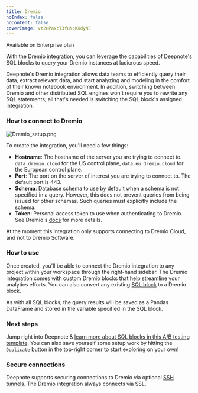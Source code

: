 ```yaml
---
title: Dremio
noIndex: false
noContent: false
coverImage: vt2HPaxcT3fuNcKXdyNE
---
```


<Callout status="info">
Available on Enterprise plan
</Callout>

With the Dremio integration, you can leverage the capabilities of Deepnote's SQL blocks to query your Dremio instances at ludicrous speed.

Deepnote's Dremio integration allows data teams to efficiently query their data, extract relevant data, and start analyzing and modeling in the comfort of their known notebook environment. In addition, switching between Dremio and other distributed SQL engines won't require you to rewrite any SQL statements; all that's needed is switching the SQL block's assigned integration.

### How to connect to Dremio

![Dremio_setup.png](https://media.graphassets.com/MyA8JXY1Q5GPsb8CBjJp)

To create the integration, you'll need a few things:

- **Hostname**: The hostname of the server you are trying to connect to. `data.dremio.cloud` for the US control plane, `data.eu.dremio.cloud` for the European control plane.
- **Port**: The port on the server of interest you are trying to connect to. The default port is 443.
- **Schema**: Database schema to use by default when a schema is not specified in a query. However, this does not prevent queries from being issued for other schemas. Such queries must explicitly include the schema.
- **Token**: Personal access token to use when authenticating to Dremio. See Dremio's [docs](https://docs.dremio.com/cloud/security/authentication/personal-access-token/#creating-a-token) for more details.

At the moment this integration only supports connecting to Dremio Cloud, and not to Dremio Software.

### How to use

Once created, you'll be able to connect the Dremio integration to any project within your workspace through the right-hand sidebar. The Dremio integration comes with custom Dremio blocks that help streamline your analytics efforts. You can also convert any existing [SQL block](/docs/sql-cells) to a Dremio block.

As with all SQL blocks, the query results will be saved as a Pandas DataFrame and stored in the variable specified in the SQL block.

### Next steps

Jump right into Deepnote & [learn more about SQL blocks in this A/B testing template](https://deepnote.com/launch?template=A/B%20Testing). You can also save yourself some setup work by hitting the `Duplicate` button in the top-right corner to start exploring on your own!

### Secure connections

Deepnote supports securing connections to Dremio via optional [SSH tunnels](/docs/secure-connections). The Dremio integration always connects via SSL.
